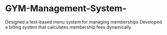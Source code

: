 # GYM-Management-System-
Designed a text-based menu system for managing memberships Developed a billing system that calculates membership fees dynamically.
